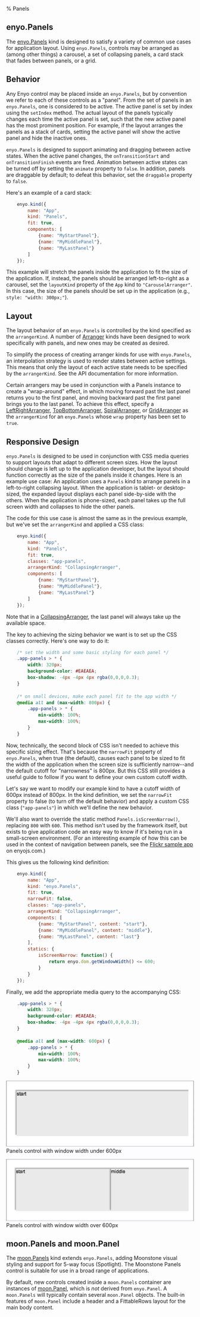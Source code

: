 % Panels

## enyo.Panels

The [enyo.Panels](../../../index.html#/kind/enyo.Panels) kind is designed to
satisfy a variety of common use cases for application layout.  Using
`enyo.Panels`, controls may be arranged as (among other things) a carousel, a
set of collapsing panels, a card stack that fades between panels, or a grid.

## Behavior

Any Enyo control may be placed inside an `enyo.Panels`, but by convention we
refer to each of these controls as a "panel".  From the set of panels in an
`enyo.Panels`, one is considered to be active.  The active panel is set by index
using the `setIndex` method.  The actual layout of the panels typically changes
each time the active panel is set, such that the new active panel has the most
prominent position.  For example, if the layout arranges the panels as a stack
of cards, setting the active panel will show the active panel and hide the
inactive ones.

`enyo.Panels` is designed to support animating and dragging between active
states.  When the active panel changes, the `onTransitionStart` and
`onTransitionFinish` events are fired.  Animation between active states can be
turned off by setting the `animate` property to `false`.  In addition, panels
are draggable by default; to defeat this behavior, set the `draggable` property
to `false`.

Here's an example of a card stack:

```javascript
    enyo.kind({
        name: "App",
        kind: "Panels",
        fit: true,
        components: [
            {name: "MyStartPanel"},
            {name: "MyMiddlePanel"},
            {name: "MyLastPanel"}
        ]
    });
```

This example will stretch the panels inside the application to fit the size of
the application.  If, instead, the panels should be arranged left-to-right as a
carousel, set the `layoutKind` property of the `App` kind to `"CarouselArranger"`.
In this case, the size of the panels should be set up in the application (e.g.,
`style: "width: 300px;"`).

## Layout

The layout behavior of an `enyo.Panels` is controlled by the kind specified as
the `arrangerKind`.  A number of [Arranger](arrangers.html) kinds have been
designed to work specifically with panels, and new ones may be created as
desired.

To simplify the process of creating arranger kinds for use with `enyo.Panels`,
an interpolation strategy is used to render states between active settings.
This means that only the layout of each active state needs to be specified by
the `arrangerKind`.  See the API documentation for more information.

Certain arrangers may be used in conjunction with a Panels instance to create a
"wrap-around" effect, in which moving forward past the last panel returns you to
the first panel, and moving backward past the first panel brings you to the last
panel.  To achieve this effect, specify a
[LeftRightArranger](../../../index.html#/kind/enyo.LeftRightArranger),
[TopBottomArranger](../../../index.html#/kind/enyo.TopBottomArranger),
[SpiralArranger](../../../index.html#/kind/enyo.SpiralArranger), or
[GridArranger](../../../index.html#/kind/enyo.GridArranger) as the
`arrangerKind` for an `enyo.Panels` whose `wrap` property has been set to
`true`.

## Responsive Design

`enyo.Panels` is designed to be used in conjunction with CSS media queries to
support layouts that adapt to different screen sizes.  How the layout should
change is left up to the application developer, but the layout should function
correctly as the size of the panels inside it changes.  Here is an example use
case: An application uses a `Panels` kind to arrange panels in a left-to-right
collapsing layout.  When the application is tablet- or desktop-sized, the
expanded layout displays each panel side-by-side with the others.  When the
application is phone-sized, each panel takes up the full screen width and
collapses to hide the other panels.

The code for this use case is almost the same as in the previous example, but
we've set the `arrangerKind` and applied a CSS class:

```javascript
    enyo.kind({
        name: "App",
        kind: "Panels",
        fit: true,
        classes: "app-panels",
        arrangerKind: "CollapsingArranger",
        components: [
            {name: "MyStartPanel"},
            {name: "MyMiddlePanel"},
            {name: "MyLastPanel"}
        ]
    });
```

Note that in a
[CollapsingArranger](../../../index.html#/kind/enyo.CollapsingArranger), the
last panel will always take up the available space.

The key to achieving the sizing behavior we want is to set up the CSS classes
correctly.  Here's one way to do it:

```css
    /* set the width and some basic styling for each panel */
    .app-panels > * {
        width: 320px;
        background-color: #EAEAEA;
        box-shadow: -4px -4px 4px rgba(0,0,0,0.3);
    }

    /* on small devices, make each panel fit to the app width */
    @media all and (max-width: 800px) {
        .app-panels > * {
            min-width: 100%;
            max-width: 100%;
        }
    }
```

Now, technically, the second block of CSS isn't needed to achieve this specific
sizing effect.  That's because the `narrowFit` property of `enyo.Panels`, when
true (the default), causes each panel to be sized to fit the width of the
application when the screen size is sufficiently narrow--and the default cutoff
for "narrowness" is 800px.  But this CSS still provides a useful guide to follow
if you want to define your own custom cutoff width.

Let's say we want to modify our example kind to have a cutoff width of 600px
instead of 800px.  In the kind definition, we set the `narrowFit` property to
false (to turn off the default behavior) and apply a custom CSS class
(`"app-panels"`) in which we'll define the new behavior.

We'll also want to override the static method `Panels.isScreenNarrow()`,
replacing `800` with `600`.  This method isn't used by the framework itself, but
exists to give application code an easy way to know if it's being run in a
small-screen environment.  (For an interesting example of how this can be used
in the context of navigation between panels, see the [Flickr sample
app](http://enyojs.com/samples/panels/app-flickr.html) on enyojs.com.)

This gives us the following kind definition:

```javascript
    enyo.kind({
        name: "App",
        kind: "enyo.Panels",
        fit: true,
        narrowFit: false,
        classes: "app-panels",
        arrangerKind: "CollapsingArranger",
        components: [
            {name: "MyStartPanel", content: "start"},
            {name: "MyMiddlePanel", content: "middle"},
            {name: "MyLastPanel", content: "last"}
        ],
        statics: {
            isScreenNarrow: function() {
                return enyo.dom.getWindowWidth() <= 600;
            }
        }
    });
```

Finally, we add the appropriate media query to the accompanying CSS:

```css
    .app-panels > * {
        width: 320px;
        background-color: #EAEAEA;
        box-shadow: -4px -4px 4px rgba(0,0,0,0.3);
    }

    @media all and (max-width: 600px) {
        .app-panels > * {
            min-width: 100%;
            max-width: 100%;
        }
    }
```

![_Panels control with window width under 600px_](../../assets/enyo-panels-1.png)  
Panels control with window width under 600px  

![_Panels control with window width over 600px_](../../assets/enyo-panels-2.png)  
Panels control with window width over 600px

## moon.Panels and moon.Panel

The [moon.Panels](../../../index.html#/kind/moon.Panels) kind extends `enyo.Panels`, adding
Moonstone visual styling and support for 5-way focus (Spotlight).  The Moonstone
Panels control is suitable for use in a broad range of applications.

By default, new controls created inside a `moon.Panels` container are instances
of [moon.Panel](../../../index.html#/kind/moon.Panel), which is _not_ derived from
`enyo.Panel`.  A `moon.Panels` will typically contain several `moon.Panel`
objects.  The built-in features of `moon.Panel` include a header and a
FittableRows layout for the main body content. 
